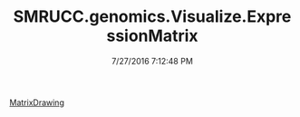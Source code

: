﻿---
title: SMRUCC.genomics.Visualize.ExpressionMatrix
date: 7/27/2016 7:12:48 PM
---

[MatrixDrawing](T-SMRUCC.genomics.Visualize.ExpressionMatrix.MatrixDrawing.html)
